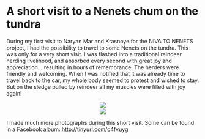 # A short visit to a Nenets chum on the tundra

During my first visit to Naryan Mar and Krasnoye for the NIVA TO NENETS project, I had the possibility to travel to some Nenets on the tundra. This was only for a very short visit. I was flashed into a traditional reindeer herding livelihood, and absorbed every second with great joy and appreciation… resulting in hours of remembrance. The herders were friendly and welcoming. When I was notified that it was already time to travel back to the car, my whole body seemed to protest and wished to stay. But on the sledge pulled by reindeer all my muscles were filled with joy again!

<div align="center">
  <img src="assets/images/NenetsTundra01.jpg"/>
</div>

<div align="center">
  <img src="assets/images/NenetsTundra02.jpg"/>
</div>

I made much more photographs during this short visit. Some can be found in a Facebook album: <a target="_blank" href="http://tinyurl.com/c4fvuyg">http://tinyurl.com/c4fvuyg</a>

<br>
<br>
<br>
